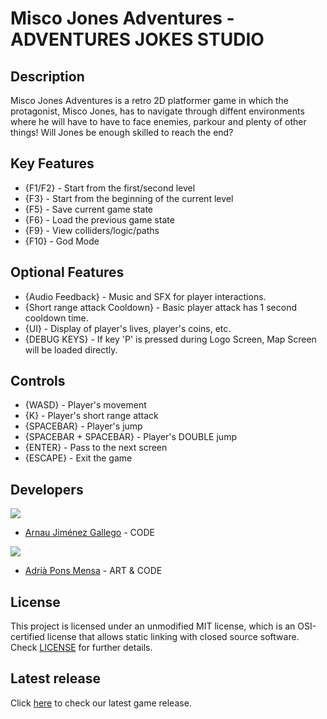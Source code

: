 # Misco Jones Adventures - ADVENTURES JOKES STUDIO

## Description

 Misco Jones Adventures is a retro 2D platformer game in which the protagonist, Misco Jones, has to navigate through diffent environments where he will have to have to face enemies, parkour and plenty of other things! Will Jones be enough skilled to reach the end?

## Key Features

 - {F1/F2} - Start from the first/second level
 - {F3} - Start from the beginning of the current level
 - {F5} - Save current game state
 - {F6} - Load the previous game state
 - {F9} - View colliders/logic/paths
 - {F10} - God Mode
 
## Optional Features

- {Audio Feedback} - Music and SFX for player interactions.
- {Short range attack Cooldown} - Basic player attack has 1 second cooldown time.
- {UI} - Display of player's lives, player's coins, etc.
- {DEBUG KEYS} - If key 'P' is pressed during Logo Screen, Map Screen will be loaded directly. 

## Controls

 - {WASD} - Player's movement
 - {K} - Player's short range attack
 - {SPACEBAR} - Player's jump
 - {SPACEBAR + SPACEBAR} - Player's DOUBLE jump 
 - {ENTER} - Pass to the next screen  
 - {ESCAPE} - Exit the game

## Developers

![](https://raw.githubusercontent.com/Historn/GameDev-Platformer/main/TeamPhotos/arnaujimenez.png)
 - [Arnau Jiménez Gallego](https://github.com/Historn) - CODE 

![](https://raw.githubusercontent.com/Historn/GameDev-Platformer/main/TeamPhotos/adriapons.jpg)
 - [Adrià Pons Mensa](https://github.com/AdriaPm) - ART & CODE
 
## License

This project is licensed under an unmodified MIT license, which is an OSI-certified license that allows static linking with closed source software. Check [LICENSE](https://mit-license.org/) for further details.

## Latest release

 Click [here](https://github.com/Historn/GameDev-Platformer/releases) to check our latest game release.

